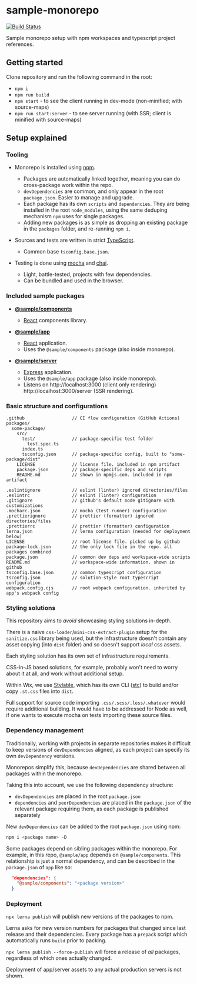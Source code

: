 # sample-monorepo

[![Build Status](https://github.com/wixplosives/sample-monorepo/workflows/tests/badge.svg)](https://github.com/wixplosives/sample-monorepo/actions)

Sample monorepo setup with npm workspaces and typescript project references.

## Getting started

Clone repository and run the following command in the root:
- `npm i`
- `npm run build`
- `npm start` - to see the client running in dev-mode (non-minified; with source-maps)
- `npm run start:server` - to see server running (with SSR; client is minified with source-maps)

## Setup explained

### Tooling

- Monorepo is installed using [npm](https://github.com/npm/cli).

  - Packages are automatically linked together, meaning you can do cross-package work within the repo.
  - `devDependencies` are common, and only appear in the root `package.json`. Easier to manage and upgrade.
  - Each package has its own `scripts` and `dependencies`. They are being installed in the root `node_modules`, using the same deduping mechanism `npm` uses for single packages.
  - Adding new packages is as simple as dropping an existing package in the `packages` folder, and re-running `npm i`.

- Sources and tests are written in strict [TypeScript](https://github.com/Microsoft/TypeScript).

  - Common base `tsconfig.base.json`.

- Testing is done using [mocha](https://github.com/mochajs/mocha) and [chai](https://github.com/chaijs/chai).
  - Light, battle-tested, projects with few dependencies.
  - Can be bundled and used in the browser.

### Included sample packages

- **[@sample/components](./packages/components)**

  - [React](https://github.com/facebook/react) components library.

- **[@sample/app](./packages/app)**

  - [React](https://github.com/facebook/react) application.
  - Uses the `@sample/components` package (also inside monorepo).

- **[@sample/server](./packages/server)**
  - [Express](https://github.com/expressjs/express) application.
  - Uses the `@sample/app` package (also inside monorepo).
  - Listens on http://localhost:3000 (client only rendering) http://localhost:3000/server (SSR rendering).

### Basic structure and configurations

```
.github                  // CI flow configuration (GitHub Actions)
packages/
  some-package/
    src/
      test/              // package-specific test folder
        test.spec.ts
      index.ts
      tsconfig.json      // package-specific config, built to "some-package/dist"
    LICENSE              // license file. included in npm artifact
    package.json         // package-specific deps and scripts
    README.md            // shown in npmjs.com. included in npm artifact

.eslintignore            // eslint (linter) ignored directories/files
.eslintrc                // eslint (linter) configuration
.gitignore               // github's default node gitignore with customizations
.mocharc.json            // mocha (test runner) configuration
.prettierignore          // prettier (formatter) ignored directories/files
.prettierrc              // prettier (formatter) configuration
lerna.json               // lerna configuration (needed for deployment below)
LICENSE                  // root license file. picked up by github
package-lock.json        // the only lock file in the repo. all packages combined
package.json             // common dev deps and workspace-wide scripts
README.md                // workspace-wide information. shown in github
tsconfig.base.json       // common typescript configuration
tsconfig.json            // solution-style root typescript configuration
webpack.config.cjs       // root webpack configuration. inherited by app's webpack config
```

### Styling solutions

This repository aims to _avoid_ showcasing styling solutions in-depth.

There is a naive `css-loader`/`mini-css-extract-plugin` setup for the `sanitize.css` library being used, but the infrastructure doesn't contain any asset copying (into `dist` folder) and so doesn't support _local_ css assets.

Each styling solution has its own set of infrastructure requirements.

CSS-in-JS based solutions, for example, probably won't need to worry about it at all, and work without additional setup.

Within Wix, we use [Stylable](https://github.com/wix/stylable), which has its own CLI ([stc](https://github.com/wix/stylable/tree/master/packages/cli)) to build and/or copy `.st.css` files into `dist`.

Full support for source code importing `.css/.scss/.less/.whatever` would require additional building. It would have to be addressed for Node as well, if one wants to execute mocha on tests importing these source files.

### Dependency management

Traditionally, working with projects in separate repositories makes it difficult to keep versions of `devDependencies` aligned, as each project can specify its own `devDependency` versions.

Monorepos simplify this, because `devDependencies` are shared between all packages within the monorepo.

Taking this into account, we use the following dependency structure:

- `devDependencies` are placed in the root `package.json`
- `dependencies` and `peerDependencies` are placed in the `package.json` of the relevant package requiring them, as each package is published separately

New `devDependencies` can be added to the root `package.json` using npm:

```sh
npm i <package name> -D
```

Some packages depend on sibling packages within the monorepo. For example, in this repo, `@sample/app` depends on `@sample/components`. This relationship is just a normal dependency, and can be described in the `package.json` of `app` like so:

```json
  "dependencies": {
    "@sample/components": "<package version>"
  }
```

### Deployment

`npx lerna publish` will publish new versions of the packages to npm.

Lerna asks for new version numbers for packages that changed since last release and their dependencies. Every package has a `prepack` script which automatically runs `build` prior to packing.

`npx lerna publish --force-publish` will force a release of _all_ packages, regardless of which ones actually changed.

Deployment of app/server assets to any actual production servers is not shown.
